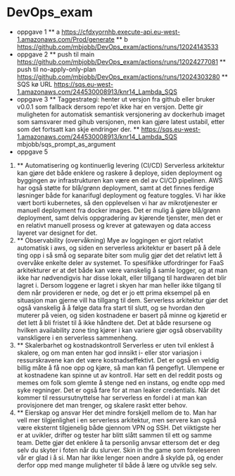 # DevOps_exam 

* oppgave 1
** a https://cfdxyornhb.execute-api.eu-west-1.amazonaws.com/Prod/generate
** b https://github.com/mbjobb/DevOps_exam/actions/runs/12024143533
* oppgave 2
** push til main https://github.com/mbjobb/DevOps_exam/actions/runs/12024277081
** push til no-apply-only-plan https://github.com/mbjobb/DevOps_exam/actions/runs/12024303280
** SQS kø URL https://sqs.eu-west-1.amazonaws.com/244530008913/knr14_Lambda_SQS
* oppgave 3
** Taggestrategi: henter ut versjon fra github eller bruker v0.0.1 som fallback dersom repo'et ikke har en versjon. Dette gir muligheten for automatisk semantisk versjonering av dockerhub imaget som samsvarer med gihub versjonen, men kan gjøre latest ustabil, etter som det fortsatt kan skje endringer der.
** https://sqs.eu-west-1.amazonaws.com/244530008913/knr14_Lambda_SQS    mbjobb/sqs_prompt_as_argument 
* oppgave 5
1. ** Automatisering og kontinuerlig levering (CI/CD)
Serverless arkitektur kan gjøre det både enklere og raskere å deploye, siden deployment og byggingen av infrastrukturen kan være en del av CI/CD pipelinen. AWS har også støtte for blå/grønn deployment, samt at det finnes ferdige løsninger både for kanarifugl deployment og feature toggles.
Vi har ikke vært borti kubernetes, så den opplevelsen vi har av mikrotjenester er manuell deployment fra docker images. Det er mulig å gjøre blå/grønn deployment, samt delvis oppgradering av kjørende tjenster, men det er en relativt manuell prosess og krever at gatewayen og data access layeret var designet for det.
2. ** Observability (overvåkning)
Mye av loggingen er gjort relativt automatisk i aws, og siden en serverless arkitektur er basert på å dele ting opp i så små og separate biter som mulig gjør det det relativt lett å overvåke enkelte deler av systemet. To spesifikke utfordringer for FaaS arkitekturer er at det både kan være vanskelig å samle logger, og at man ikke har nødvendigvis har disse lokalt, eller tillgang til hardwaren det blir lagret i.
Dersom loggene er lagret i skyen har man heller ikke tilgang til dem når provideren er nede, og det er jo ett prima eksempel på en situasjon man gjerne vill ha tillgang til dem. Serverless arkitektur gjør det også vanskelig å å følge data fra start til slutt, og se hvordan den muterer på veien, og siden kostnadene er basert på minne og kjøretid er det lett å bli fristet til å ikke håndtere det.
Det at både resursene og hvilken availability zone ting kjører i kan variere gjør også observability vanskligere i en serverless sammenheng.
3. ** Skalerbarhet og kostnadskontroll
Serverless er uten tvil enklest å skalere, og om man enten har god innsikt i- eller stor variasjon i ressurskravene kan det være kostnadseffektivt. Det er også en veldig billig måte å få noe opp og kjøre, så man kan få pengeflyt.
Ulempene er at kostnadene kan spinne ut av kontroll. Har sett en del reddit posts og memes om folk som glemte å stenge ned en instans, og endte opp med syke regninger. Det er også fare for at man leaker credentials.
Når det kommer til ressursutnyttelse har serverless en fordel i at man kan provisjonere det man trenger, og skalere raskt etter behov. 
4. ** Eierskap og ansvar
Her det mindre forskjell mellom de to. Man har vell mer tilgjenlighet i en serverless arkitektur, men servere kan også være eksternt tilgjenelig både gjennom VPN og SSH. Det viiktigste her er at uvikler, drifter og tester har blitt slått sammen til ett og samme team. Dette gjør det enklere å ta personlig anvsar ettersom det er deg selv du skyter i foten når du slurver. Skin in the game som foreleseren vår er glad i å si.
Man har ikke lenger noen andre å skylde på, og ender derfor opp med mange muligheter til både å lære og utvikle seg selv.
